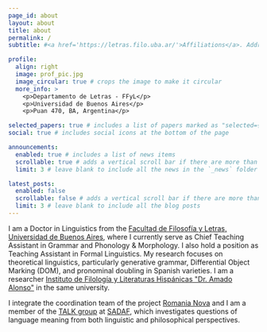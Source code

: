 ```yaml
---
page_id: about
layout: about
title: about
permalink: /
subtitle: #<a href='https://letras.filo.uba.ar/'>Affiliations</a>. Address. Contacts. Motto. Etc.

profile:
  align: right
  image: prof_pic.jpg
  image_circular: true # crops the image to make it circular
  more_info: >
    <p>Departamento de Letras - FFyL</p>
    <p>Universidad de Buenos Aires</p>
    <p>Puan 470, BA, Argentina</p>

selected_papers: true # includes a list of papers marked as "selected={true}"
social: true # includes social icons at the bottom of the page

announcements:
  enabled: true # includes a list of news items
  scrollable: true # adds a vertical scroll bar if there are more than 3 news items
  limit: 3 # leave blank to include all the news in the `_news` folder

latest_posts:
  enabled: false
  scrollable: false # adds a vertical scroll bar if there are more than 3 new posts items
  limit: 3 # leave blank to include all the blog posts
---
```


I am a Doctor in Linguistics from the [Facultad de Filosofía y Letras, Universidad de Buenos Aires](https://letras.filo.uba.ar/), where I currently serve as Chief Teaching Assistant in Grammar and Phonology & Morphology. I also hold a position as Teaching Assistant in Formal Linguistics. My research focuses on theoretical linguistics, particularly generative grammar, Differential Object Marking (DOM), and pronominal doubling in Spanish varieties. I am a researcher [Instituto de Filología y Literaturas Hispánicas "Dr. Amado Alonso"](https://iflh.institutos.filo.uba.ar/) in the same university. 

I integrate the coordination team of the project [Romania Nova](https://sites.google.com/view/romania-nova/página-principal) and I am a member of the [TALK group](https://talk-group.org/) at [SADAF](https://www.sadaf.org.ar/en/), which investigates questions of language meaning from both linguistic and philosophical perspectives.